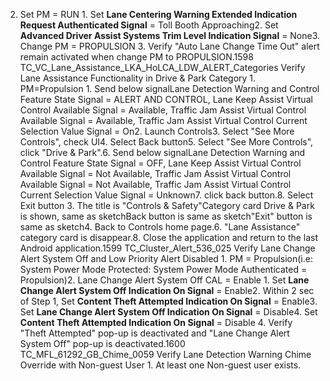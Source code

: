 2. Set PM = RUN 1. Set **Lane Centering Warning Extended Indication Request Authenticated Signal** = Toll Booth Approaching2. Set **Advanced Driver Assist Systems Trim Level Indication Signal** = None3. Change PM = PROPULSION 3. Verify "Auto Lane Change Time Out" alert remain activated when change PM to PROPULSION.1598 TC_VC_Lane_Assistance_LKA_HoLCA_LDW_ALERT_Categories Verify Lane Assistance Functionality in Drive & Park Category 1. PM=Propulsion 1. Send below signalLane Detection Warning and Control Feature State Signal = ALERT AND CONTROL, Lane Keep Assist Virtual Control Available Signal = Available, Traffic Jam Assist Virtual Control Available Signal = Available, Traffic Jam Assist Virtual Control Current Selection Value Signal = On2. Launch Controls3. Select "See More Controls", check UI4. Select Back button5. Select "See More Controls", click "Drive & Park".6. Send below signalLane Detection Warning and Control Feature State Signal = OFF, Lane Keep Assist Virtual Control Available Signal = Not Available, Traffic Jam Assist Virtual Control Available Signal = Not Available, Traffic Jam Assist Virtual Control Current Selection Value Signal = Unknown7. click back button.8. Select Exit button 3. The title is "Controls & Safety"Category card Drive & Park is shown, same as sketchBack button is same as sketch"Exit" button is same as sketch4. Back to Controls home page.6. "Lane Assistance" category card is disappear.8. Close the application and return to the last Android application.1599 TC_Cluster_Alert_536_025 Verify Lane Change Alert System Off and Low Priority Alert Disabled 1. PM = Propulsion(i.e: System Power Mode Protected: System Power Mode Authenticated = Propulsion)2. Lane Change Alert System Off CAL = Enable 1. Set **Lane Change Alert System Off Indication On Signal** = Enable2. Within 2 sec of Step 1, Set **Content Theft Attempted Indication On Signal** = Enable3. Set **Lane Change Alert System Off Indication On Signal** = Disable4. Set **Content Theft Attempted Indication On Signal** = Disable 4. Verify "Theft Attempted" pop-up is deactivated and "Lane Change Alert System Off" pop-up is deactivated.1600 TC_MFL_61292_GB_Chime_0059 Verify Lane Detection Warning Chime Override with Non-guest User 1. At least one Non-guest user exists.
